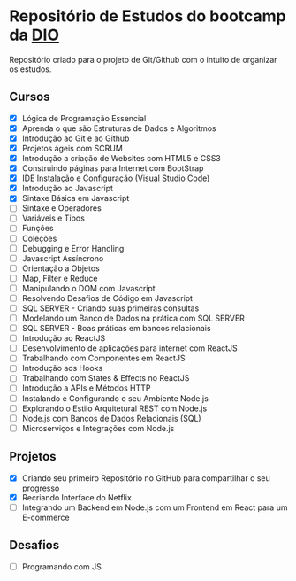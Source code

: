 # Repositório de Estudos do bootcamp da [DIO](https://web.dio.me/)
Repositório criado para o projeto de Git/Github com o intuito de organizar os estudos.

## Cursos
- [X] Lógica de Programação Essencial
- [X] Aprenda o que são Estruturas de Dados e Algoritmos
- [X] Introdução ao Git e ao Github
- [X] Projetos ágeis com SCRUM
- [X] Introdução a criação de Websites com HTML5 e CSS3
- [X] Construindo páginas para Internet com BootStrap
- [X] IDE Instalação e Configuração (Visual Studio Code)
- [X] Introdução ao Javascript
- [X] Sintaxe Básica em Javascript
- [ ] Sintaxe e Operadores
- [ ] Variáveis e Tipos
- [ ] Funções
- [ ] Coleções
- [ ] Debugging e Error Handling
- [ ] Javascript Assíncrono
- [ ] Orientação a Objetos
- [ ] Map, Filter e Reduce
- [ ] Manipulando o DOM com Javascript
- [ ] Resolvendo Desafios de Código em Javascript
- [ ] SQL SERVER - Criando suas primeiras consultas
- [ ] Modelando um Banco de Dados na prática com SQL SERVER
- [ ] SQL SERVER - Boas práticas em bancos relacionais
- [ ] Introdução ao ReactJS
- [ ] Desenvolvimento de aplicações para internet com ReactJS
- [ ] Trabalhando com Componentes em ReactJS
- [ ] Introdução aos Hooks
- [ ] Trabalhando com States & Effects no ReactJS
- [ ] Introdução a APIs e Métodos HTTP
- [ ] Instalando e Configurando o seu Ambiente Node.js
- [ ] Explorando o Estilo Arquitetural REST com Node.js
- [ ] Node.js com Bancos de Dados Relacionais (SQL)
- [ ] Microserviços e Integrações com Node.js
## Projetos
- [X] Criando seu primeiro Repositório no GitHub para compartilhar o seu progresso
- [X] Recriando Interface do Netflix
- [ ] Integrando um Backend em Node.js com um Frontend em React para um E-commerce

## Desafios

- [ ] Programando com JS
